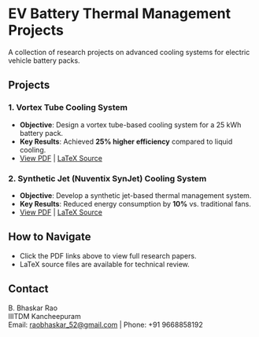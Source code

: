 # EV Battery Thermal Management Projects  
A collection of research projects on advanced cooling systems for electric vehicle battery packs.

## Projects  
### 1. Vortex Tube Cooling System  
- **Objective**: Design a vortex tube-based cooling system for a 25 kWh battery pack.  
- **Key Results**: Achieved **25% higher efficiency** compared to liquid cooling.  
- [View PDF](Vortex-Tube-Cooling/Research_Paper.pdf) | [LaTeX Source](Vortex-Tube-Cooling/LaTeX_Files/)  

### 2. Synthetic Jet (Nuventix SynJet) Cooling System  
- **Objective**: Develop a synthetic jet-based thermal management system.  
- **Key Results**: Reduced energy consumption by **10%** vs. traditional fans.  
- [View PDF](Synthetic-Jet-Cooling/Research_Paper.pdf) | [LaTeX Source](Synthetic-Jet-Cooling/LaTeX_Files/)  

## How to Navigate  
- Click the PDF links above to view full research papers.  
- LaTeX source files are available for technical review.  

## Contact  
B. Bhaskar Rao  
IIITDM Kancheepuram  
Email: raobhaskar_52@gmail.com | Phone: +91 9668858192  
